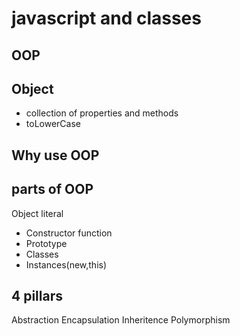 # javascript and classes 

## OOP

## Object
- collection of properties and methods
- toLowerCase

## Why use OOP

## parts of OOP
Object literal

- Constructor function
- Prototype
- Classes
- Instances(new,this)

## 4 pillars
Abstraction
Encapsulation
Inheritence
Polymorphism